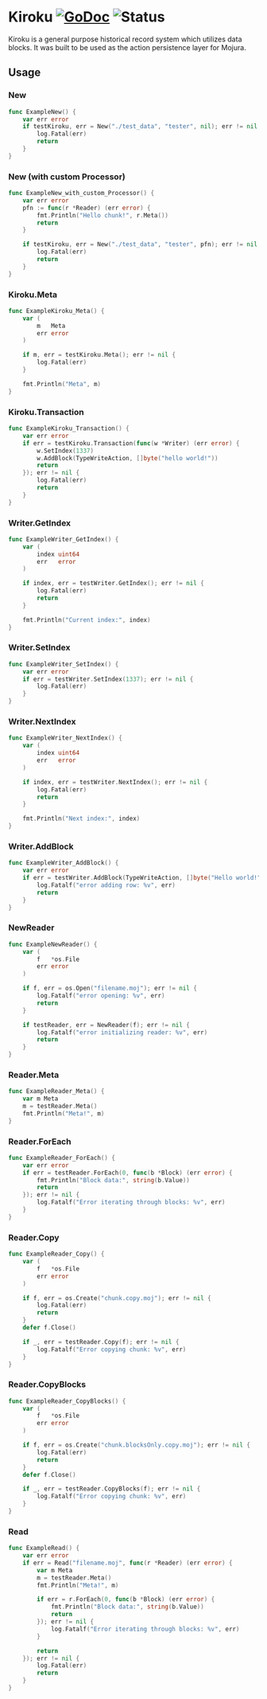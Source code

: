 # Kiroku [![GoDoc](https://godoc.org/github.com/mojura/kiroku?status.svg)](https://godoc.org/github.com/mojura/kiroku) ![Status](https://img.shields.io/badge/status-beta-yellow.svg) 
Kiroku is a general purpose historical record system which utilizes data blocks. It was built to be used as the action persistence layer for Mojura.

## Usage
### New
```go
func ExampleNew() {
	var err error
	if testKiroku, err = New("./test_data", "tester", nil); err != nil {
		log.Fatal(err)
		return
	}
}
```

### New (with custom Processor)
```go
func ExampleNew_with_custom_Processor() {
	var err error
	pfn := func(r *Reader) (err error) {
		fmt.Println("Hello chunk!", r.Meta())
		return
	}

	if testKiroku, err = New("./test_data", "tester", pfn); err != nil {
		log.Fatal(err)
		return
	}
}
```

### Kiroku.Meta
```go
func ExampleKiroku_Meta() {
	var (
		m   Meta
		err error
	)

	if m, err = testKiroku.Meta(); err != nil {
		log.Fatal(err)
	}

	fmt.Println("Meta", m)
}
```

### Kiroku.Transaction
```go
func ExampleKiroku_Transaction() {
	var err error
	if err = testKiroku.Transaction(func(w *Writer) (err error) {
		w.SetIndex(1337)
		w.AddBlock(TypeWriteAction, []byte("hello world!"))
		return
	}); err != nil {
		log.Fatal(err)
		return
	}
}
```

### Writer.GetIndex
```go
func ExampleWriter_GetIndex() {
	var (
		index uint64
		err   error
	)

	if index, err = testWriter.GetIndex(); err != nil {
		log.Fatal(err)
		return
	}

	fmt.Println("Current index:", index)
}
```

### Writer.SetIndex
```go
func ExampleWriter_SetIndex() {
	var err error
	if err = testWriter.SetIndex(1337); err != nil {
		log.Fatal(err)
	}
}
```

### Writer.NextIndex
```go
func ExampleWriter_NextIndex() {
	var (
		index uint64
		err   error
	)

	if index, err = testWriter.NextIndex(); err != nil {
		log.Fatal(err)
		return
	}

	fmt.Println("Next index:", index)
}
```

### Writer.AddBlock
```go
func ExampleWriter_AddBlock() {
	var err error
	if err = testWriter.AddBlock(TypeWriteAction, []byte("Hello world!")); err != nil {
		log.Fatalf("error adding row: %v", err)
		return
	}
}
```

### NewReader
```go
func ExampleNewReader() {
	var (
		f   *os.File
		err error
	)

	if f, err = os.Open("filename.moj"); err != nil {
		log.Fatalf("error opening: %v", err)
		return
	}

	if testReader, err = NewReader(f); err != nil {
		log.Fatalf("error initializing reader: %v", err)
		return
	}
}
```

### Reader.Meta
```go
func ExampleReader_Meta() {
	var m Meta
	m = testReader.Meta()
	fmt.Println("Meta!", m)
}
```

### Reader.ForEach
```go
func ExampleReader_ForEach() {
	var err error
	if err = testReader.ForEach(0, func(b *Block) (err error) {
		fmt.Println("Block data:", string(b.Value))
		return
	}); err != nil {
		log.Fatalf("Error iterating through blocks: %v", err)
	}
}
```

### Reader.Copy
```go
func ExampleReader_Copy() {
	var (
		f   *os.File
		err error
	)

	if f, err = os.Create("chunk.copy.moj"); err != nil {
		log.Fatal(err)
		return
	}
	defer f.Close()

	if _, err = testReader.Copy(f); err != nil {
		log.Fatalf("Error copying chunk: %v", err)
	}
}
```

### Reader.CopyBlocks
```go
func ExampleReader_CopyBlocks() {
	var (
		f   *os.File
		err error
	)

	if f, err = os.Create("chunk.blocksOnly.copy.moj"); err != nil {
		log.Fatal(err)
		return
	}
	defer f.Close()

	if _, err = testReader.CopyBlocks(f); err != nil {
		log.Fatalf("Error copying chunk: %v", err)
	}
}
```

### Read
```go
func ExampleRead() {
	var err error
	if err = Read("filename.moj", func(r *Reader) (err error) {
		var m Meta
		m = testReader.Meta()
		fmt.Println("Meta!", m)

		if err = r.ForEach(0, func(b *Block) (err error) {
			fmt.Println("Block data:", string(b.Value))
			return
		}); err != nil {
			log.Fatalf("Error iterating through blocks: %v", err)
		}

		return
	}); err != nil {
		log.Fatal(err)
		return
	}
}
```
